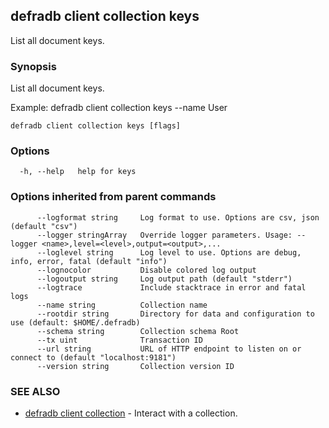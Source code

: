 ## defradb client collection keys

List all document keys.

### Synopsis

List all document keys.
		
Example:
  defradb client collection keys --name User
		

```
defradb client collection keys [flags]
```

### Options

```
  -h, --help   help for keys
```

### Options inherited from parent commands

```
      --logformat string     Log format to use. Options are csv, json (default "csv")
      --logger stringArray   Override logger parameters. Usage: --logger <name>,level=<level>,output=<output>,...
      --loglevel string      Log level to use. Options are debug, info, error, fatal (default "info")
      --lognocolor           Disable colored log output
      --logoutput string     Log output path (default "stderr")
      --logtrace             Include stacktrace in error and fatal logs
      --name string          Collection name
      --rootdir string       Directory for data and configuration to use (default: $HOME/.defradb)
      --schema string        Collection schema Root
      --tx uint              Transaction ID
      --url string           URL of HTTP endpoint to listen on or connect to (default "localhost:9181")
      --version string       Collection version ID
```

### SEE ALSO

* [defradb client collection](defradb_client_collection.md)	 - Interact with a collection.

